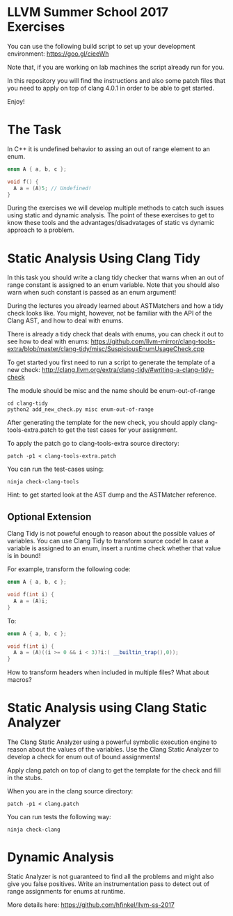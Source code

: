 # LLVM Summer School 2017 Exercises

You can use the following build script to set up your development
environment: https://goo.gl/cieeWh

Note that, if you are working on lab machines the script already run
for you. 

In this repository you will find the instructions and also some 
patch files that you need to apply on top of clang 4.0.1 in order
to be able to get started. 

Enjoy! 

# The Task

In C++ it is undefined behavior to assing an out of range element to
an enum. 

```c++
enum A { a, b, c };

void f() {
  A a = (A)5; // Undefined!
}

```

During the exercises we will develop multiple methods to catch such
issues using static and dynamic analysis. The point of these
exercises to get to know these tools and the advantages/disadvatages of
static vs dynamic approach to a problem. 

# Static Analysis Using Clang Tidy

In this task you should write a clang tidy checker that warns when an out
of range constant is assigned to an enum variable.
Note that you should also warn when such constant is passed as an enum 
argument!

During the lectures you already learned about ASTMatchers and how a tidy
check looks like. You might, however, not be familiar with the API of
the Clang AST, and how to deal with enums.

There is already a tidy check that deals with enums, you can check it out to
see how to deal with enums:
https://github.com/llvm-mirror/clang-tools-extra/blob/master/clang-tidy/misc/SuspiciousEnumUsageCheck.cpp

To get started you first need to run a script to generate the template of
a new check:
http://clang.llvm.org/extra/clang-tidy/#writing-a-clang-tidy-check

The module should be misc and the name should be enum-out-of-range
```
cd clang-tidy
python2 add_new_check.py misc enum-out-of-range
```

After generating the template for the new check, you should apply 
clang-tools-extra.patch to get the test cases for your assignment. 

To apply the patch go to clang-tools-extra source directory:

```
patch -p1 < clang-tools-extra.patch
```

You can run the test-cases using:

```
ninja check-clang-tools
```
Hint: to get started look at the AST dump and the ASTMatcher reference. 


## Optional Extension

Clang Tidy is not poweful enough to reason about the possible values of
variables. You can use Clang Tidy to transform source code! 
In case a variable is assigned to an enum, insert a runtime check whether
that value is in bound! 

For example, transform the following code:

```c++
enum A { a, b, c };

void f(int i) {
  A a = (A)i; 
}
```

To:

```c++
enum A { a, b, c };

void f(int i) {
  A a = (A)((i >= 0 && i < 3)?i:( __builtin_trap(),0)); 
}
```

How to transform headers when included in multiple files? What about macros?

# Static Analysis using Clang Static Analyzer

The Clang Static Analyzer using a powerful symbolic execution engine to
reason about the values of the variables. Use the Clang Static Analyzer to
develop a check for enum out of bound assignments!

Apply clang.patch on top of clang to get the template for the check and fill
in the stubs.

When you are in the clang source directory:

```
patch -p1 < clang.patch
```

You can run tests the following way:
```
ninja check-clang
```

# Dynamic Analysis

Static Analyzer is not guaranteed to find all the problems and might also
give you false positives. Write an instrumentation pass to detect out of
range assignments for enums at runtime.

More details here: https://github.com/hfinkel/llvm-ss-2017
